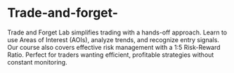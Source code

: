 # Trade-and-forget-
Trade and Forget Lab simplifies trading with a hands-off approach. Learn to use Areas of Interest (AOIs), analyze trends, and recognize entry signals. Our course also covers effective risk management with a 1:5 Risk-Reward Ratio. Perfect for traders wanting efficient, profitable strategies without constant monitoring.
